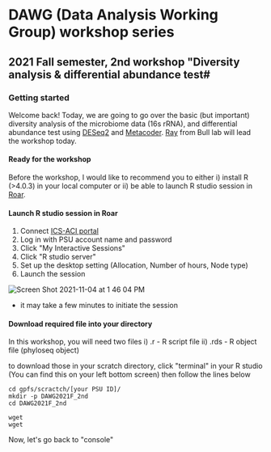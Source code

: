 # DAWG (Data Analysis Working Group) workshop series 
## 2021 Fall semester, 2nd workshop "Diversity analysis & differential abundance test#

### Getting started

Welcome back! Today, we are going to go over the basic (but important) diversity analysis of the microbiome data (16s rRNA), and differential abundance test using [DESeq2](https://bioconductor.org/packages/release/bioc/vignettes/DESeq2/inst/doc/DESeq2.html) and [Metacoder](https://grunwaldlab.github.io/metacoder_documentation/). [Ray](https://plantpath.psu.edu/directory/rog5265) from Bull lab will lead the workshop today. 

#### Ready for the workshop

Before the workshop, I would like to recommend you to either i) install R (>4.0.3) in your local computer or ii) be able to launch R studio session in [Roar](portal.aci.ics.psu.edu). 

#### Launch R studio session in Roar

1. Connect [ICS-ACI portal](portal.aci.ics.psu.edu)
2. Log in with PSU account name and password
3. Click "My Interactive Sessions"
4. Click "R studio server"
5. Set up the desktop setting (Allocation, Number of hours, Node type)
6. Launch the session 

![Screen Shot 2021-11-04 at 1 46 04 PM](https://user-images.githubusercontent.com/77017866/140392070-b94465cc-d17c-48b8-96c1-a239d99ed6e0.png)

  
 * it may take a few minutes to initiate the session

#### Download required file into your directory

In this workshop, you will need two files
  i) .r - R script file
  ii) .rds - R object file (phyloseq object)

to download those in your scratch directory, click "terminal" in your R studio (You can find this on your left bottom screen)
then follow the lines below

```
cd gpfs/scractch/[your PSU ID]/
mkdir -p DAWG2021F_2nd
cd DAWG2021F_2nd

wget 
wget
```

Now, let's go back to "console"

